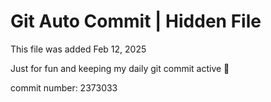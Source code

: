 # Git Auto Commit | Hidden File

This file was added Feb 12, 2025

Just for fun and keeping my daily git commit active 🤪

commit number: 2373033
